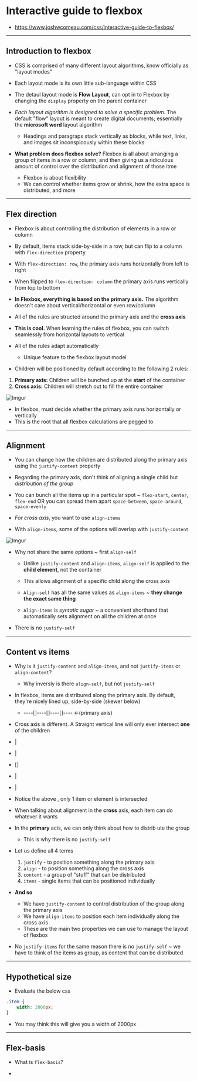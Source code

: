 # Interactive guide to flexbox

- https://www.joshwcomeau.com/css/interactive-guide-to-flexbox/

---

## Introduction to flexbox

- CSS is comprised of many different layout algorithms, know officially as "layout modes"
- Each layout mode is its own little sub-language within CSS
- The detaul layout mode is **Flow Layout**, can opt in to Flexbox by changing the `display` property on the parent container

- *Each layout algorithm is designed to solve a specific problem*. The default "flow" layout is meant to create digital documents; essentially the **microsoft word** layout algorithm
    - Headings and paragraps stack vertically as blocks, while text, links, and images sit inconspicously within these blocks
- **What problem does flexbox solve?** Flexbox is all about arranging a group of items in a row or column, and then giving us a ridiculous amount of control over the distribution and alignment of those itme
    - Flexbox is about flexibility
    - We can control whether items grow or shrink, how the extra space is distributed, and more

---

## Flex direction

- Flexbox is about controlling the distribution of elements in a row or column
- By default, items stack side-by-side in a row, but can flip to a column with `flex-direction` property

- With `flex-direction: row`, the primary axis runs horizontally from left to right
- When flipped to `flex-direction: column` the primary axis runs vertically from top to bottom

- **In Flexbox, everything is based on the primary axis.** The algorithm doesn't care about vertical/horizontal or even row/column
- All of the rules are structed around the primary axis and the **cross axis**
- **This is cool.** When learning the rules of flexbox, you can switch seamlessly from horizontal layouts to vertical
- All of the rules adapt automatically
    - Unique feature to the flexbox layout model

- Children will be positioned by default according to the following 2 rules:
1. **Primary axis:** Children will be bunched up at the **start** of the container
2. **Cross axis:** Children will stretch out to fill the entire container

![Imgur](https://i.imgur.com/pIGd0FQ.jpeg)

- In flexbox, must decide whether the primary axis runs horizontally or vertically
- This is the root that all flexbox calculations are pegged to

---

## Alignment

- You can change how the children are distributed along the primary axis using the `justify-content` property

- Regarding the primary axis, don't think of aligning a single child but *distribution of the group*
- You can bunch all the items up in a particular spot ~ `flex-start`, `center`, `flex-end` OR you can spread them apart `space-between`, `space-around`, `space-evenly`
- *For cross axis*, you want to use `align-items`

- With `align-items`, some of the options will overlap with `justify-content`

![Imgur](https://i.imgur.com/VAiU87B.jpeg)

- Why not share the same options ~ first `align-self`

    - Unlike `justify-content` and `align-items`, `align-self` is applied to the **child element**, not the container
    - This allows alignment of a specific child along the cross axis

    - `Align-self` has all the same values as `align-items` ~ **they change the exact same thing**
    - `Align-items` is *syntatic sugar* ~ a convenient shorthand that automatically sets alignment on all the children at once
    
- There is no `justify-self`

---

## Content vs items

- Why is it `justify-content` and `align-items`, and not `justify-items` or `align-content`?
    - Why inversly is there `align-self`, but not `justify-self`

- In flexbox, items are distribured along the primary axis. By default, they're nicely lined up, side-by-side (skewer below)
    - ----[]----[]----[]----  <-(primary axis)

- Cross axis is different. A Straight vertical line will only ever intersect **one** of the children
- |
- |
- []
- |
- |

- Notice the above , only 1 item or element is intersected

- When talking about alignment in the **cross** axis, each item can do whatever it wants
- In the **primary** acis, we can only think about how to distrib ute the group
    - This is why there is no `justify-self`

- Let us define all 4 terms
    1. `justify` - to position something along the primary axis
    2. `align` - to position something along the cross axis
    3. `content` - a group of "stuff" that can be distributed
    4. `items` - single items that can be positioned individually

- **And so** 
    - We have `justify-content` to control distribution of the group along the primary axis
    - We have `align-items` to position each item individually along the cross axis
    - These are the main two properties we can use to manage the layout of flexbox

- No `justify-items` for the same reason there is no `justify-self` ~ we have to think of the items as  group, as content that can be distributed 

--- 

## Hypothetical size

- Evaluate the below css
```css
.item {
    width: 2000px;
}
```

- You may think this will give you a width of 2000px

--- 

## Flex-basis

- What is `flex-basis`?

- 